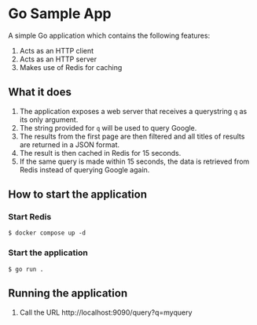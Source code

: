 # Go Sample App

A simple Go application which contains the following features:

1. Acts as an HTTP client
1. Acts as an HTTP server
1. Makes use of Redis for caching

## What it does

1. The application exposes a web server that receives a querystring ``q`` as its only argument.
1. The string provided for `q` will be used to query Google.
1. The results from the first page are then filtered and all titles of results are returned in a JSON format.
1. The result is then cached in Redis for 15 seconds.
1. If the same query is made within 15 seconds, the data is retrieved from Redis instead of querying Google again.

## How to start the application

### Start Redis

    $ docker compose up -d

### Start the application

    $ go run .

## Running the application

1. Call the URL http://localhost:9090/query?q=myquery

